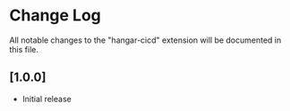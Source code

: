 # Change Log

All notable changes to the "hangar-cicd" extension will be documented in this file.

## [1.0.0]

- Initial release